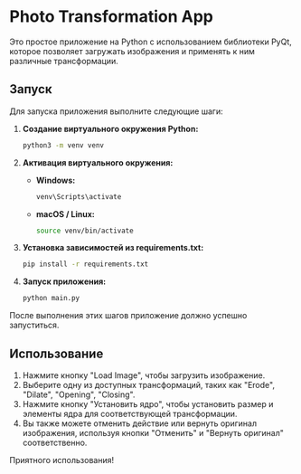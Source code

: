 # Photo Transformation App

Это простое приложение на Python с использованием библиотеки PyQt, которое позволяет загружать изображения и применять к ним различные трансформации.

## Запуск

Для запуска приложения выполните следующие шаги:

1. **Создание виртуального окружения Python:**
    ```bash
    python3 -m venv venv
    ```

2. **Активация виртуального окружения:**
    - **Windows:**
        ```bash
        venv\Scripts\activate
        ```
    - **macOS / Linux:**
        ```bash
        source venv/bin/activate
        ```

3. **Установка зависимостей из requirements.txt:**
    ```bash
    pip install -r requirements.txt
    ```

4. **Запуск приложения:**
    ```bash
    python main.py
    ```

После выполнения этих шагов приложение должно успешно запуститься.

## Использование

1. Нажмите кнопку "Load Image", чтобы загрузить изображение.
2. Выберите одну из доступных трансформаций, таких как "Erode", "Dilate", "Opening", "Closing".
3. Нажмите кнопку "Установить ядро", чтобы установить размер и элементы ядра для соответствующей трансформации.
4. Вы также можете отменить действие или вернуть оригинал изображения, используя кнопки "Отменить" и "Вернуть оригинал" соответственно.

Приятного использования!
